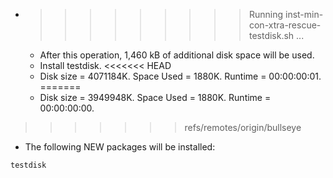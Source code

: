 * >>>>>>>>> Running inst-min-con-xtra-rescue-testdisk.sh ...
  * After this operation, 1,460 kB of additional disk space will be used.
  * Install testdisk.
<<<<<<< HEAD
  * Disk size = 4071184K. Space Used = 1880K. Runtime = 00:00:00:01.
=======
  * Disk size = 3949948K. Space Used = 1880K. Runtime = 00:00:00:00.
>>>>>>> refs/remotes/origin/bullseye
  * The following NEW packages will be installed:
  ```bash
testdisk
  ```
